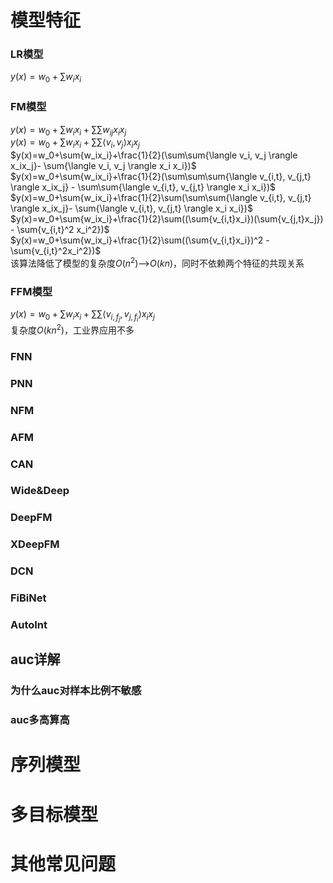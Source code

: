# 模型特征
### LR模型
$y(x)=w_0+\sum{w_ix_i}$
### FM模型
$y(x)=w_0+\sum{w_ix_i}+\sum\sum{w_{ij}x_ix_j}$\
$y(x)=w_0+\sum{w_ix_i}+\sum\sum{\langle v_i, v_j \rangle x_ix_j}$\
$y(x)=w_0+\sum{w_ix_i}+\frac{1}{2}(\sum\sum{\langle v_i, v_j \rangle x_ix_j}- \sum{\langle v_i, v_j \rangle x_i x_i})$\
$y(x)=w_0+\sum{w_ix_i}+\frac{1}{2}(\sum\sum\sum{\langle v_{i,t}, v_{j,t} \rangle x_ix_j} - \sum\sum{\langle v_{i,t}, v_{j,t} \rangle x_i x_i})$\
$y(x)=w_0+\sum{w_ix_i}+\frac{1}{2}\sum(\sum\sum{\langle v_{i,t}, v_{j,t} \rangle x_ix_j}- \sum{\langle v_{i,t}, v_{j,t} \rangle x_i x_i})$\
$y(x)=w_0+\sum{w_ix_i}+\frac{1}{2}\sum((\sum{v_{i,t}x_i})(\sum{v_{j,t}x_j}) - \sum{v_{i,t}^2 x_i^2})$\
$y(x)=w_0+\sum{w_ix_i}+\frac{1}{2}\sum((\sum{v_{i,t}x_i})^2 - \sum{v_{i,t}^2x_i^2})$\
该算法降低了模型的复杂度$O(n^2)$-->$O(kn)$，同时不依赖两个特征的共现关系
### FFM模型
$y(x)=w_0+\sum{w_ix_i}+\sum\sum{ \langle v_{i,f_j}, v_{j,f_i} \rangle x_i x_j}$\
复杂度$O(kn^2)$，工业界应用不多
### FNN
### PNN
### NFM
### AFM
### CAN
### Wide&Deep
### DeepFM
### XDeepFM
### DCN
### FiBiNet
### AutoInt

## auc详解
### 为什么auc对样本比例不敏感
### auc多高算高
#### 

# 序列模型

# 多目标模型

# 其他常见问题


